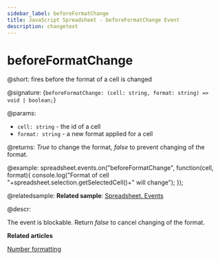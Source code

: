 ```yaml
---
sidebar_label: beforeFormatChange
title: JavaScript Spreadsheet - beforeFormatChange Event
description: changetext
---
```


# beforeFormatChange

@short: fires before the format of a cell is changed

@signature: {`beforeFormatChange: (cell: string, format: string) => void | boolean;`}

@params:
- `cell: string` - the id of a cell
- `format: string` - a new format applied for a cell

@returns:
*True* to change the format, *false* to prevent changing of the format.

@example:
spreadsheet.events.on("beforeFormatChange", function(cell, format){
 console.log("Format of cell "+spreadsheet.selection.getSelectedCell()+" will change");
});

@relatedsample:
**Related sample**: [Spreadsheet. Events](https://snippet.dhtmlx.com/2vkjyvsi)

@descr:

The event is blockable. Return *false* to cancel changing of the format.

**Related articles**

[Number formatting](number_formatting.md)
